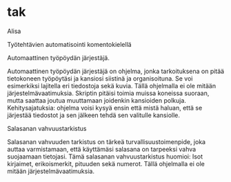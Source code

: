 # tak
Alisa

Työtehtävien automatisointi komentokielellä

Automaattinen työpöydän järjestäjä. 

Automaattinen työpöydän järjestäjä on ohjelma, jonka tarkoituksena on pitää tietokoneen työpöytäsi ja kansiosi siistinä ja organisoituna. Se voi esimerkiksi lajitella eri tiedostoja sekä kuvia.
Tällä ohjelmalla ei ole mitään järjestelmävaatimuksia.
Skriptin pitäisi toimia muissa koneissa suoraan, mutta saattaa joutua muuttamaan joidenkin kansioiden polkuja.
Kehitysajatuksia: ohjelma voisi kysyä ensin että mistä haluan, että se järjestää tiedostot ja sen jälkeen tehdä sen valitulle kansiolle.


Salasanan vahvuustarkistus

Salasanan vahvuuden tarkistus on tärkeä turvallisuustoimenpide, joka auttaa varmistamaan, että käyttämäsi salasana on tarpeeksi vahva suojaamaan tietojasi. Tämä salasanan vahvuustarkistus huomioi: Isot kirjaimet, erikoismerkit, 
pituuden sekä numerot.
Tällä ohjelmalla ei ole mitään järjestelmävaatimuksia.

